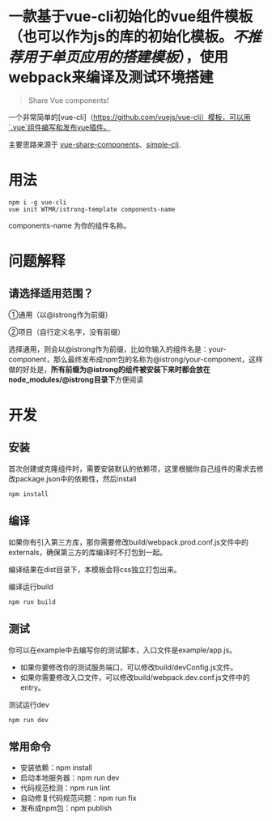 # 一款基于vue-cli初始化的vue组件模板（也可以作为js的库的初始化模板。*不推荐用于单页应用的搭建模板*），使用webpack来编译及测试环境搭建

> Share Vue components!

一个非常简单的[vue-cli]（https://github.com/vuejs/vue-cli）模板，可以用`.vue`组件编写和发布vue插件。

主要思路来源于 [vue-share-components](https://github.com/Akryum/vue-share-components)、[simple-cli](https://github.com/strongdevx/simple-cli).


# 用法

```
npm i -g vue-cli
vue init WTMR/istrong-template components-name
```
components-name 为你的组件名称。

# 问题解释
## 请选择适用范围？
①通用（以@istrong作为前缀）

②项目（自行定义名字，没有前缀）

选择通用，则会以@istrong作为前缀，比如你输入的组件名是：your-component，那么最终发布成npm包的名称为@istrong/your-component，这样做的好处是，**所有前缀为@istrong的组件被安装下来时都会放在node_modules/@istrong目录下**方便阅读

# 开发

## 安装

首次创建或克隆组件时，需要安装默认的依赖项，这里根据你自己组件的需求去修改package.json中的依赖性，然后install

```
npm install
```

## 编译

如果你有引入第三方库，那你需要修改build/webpack.prod.conf.js文件中的externals，确保第三方的库编译时不打包到一起。

编译结果在dist目录下，本模板会将css独立打包出来。

编译运行build

```
npm run build
```

## 测试
你可以在example中去编写你的测试脚本，入口文件是example/app.js。

- 如果你要修改你的测试服务端口，可以修改build/devConfig.js文件。
- 如果你需要修改入口文件，可以修改build/webpack.dev.conf.js文件中的entry。

测试运行dev

```
npm run dev
```

## 常用命令

* 安装依赖：npm install
* 启动本地服务器：npm run dev
* 代码规范检测：npm run lint
* 自动修复代码规范问题：npm run fix
* 发布成npm包：npm publish
